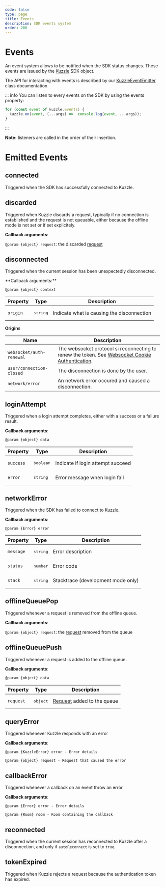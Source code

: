 ```yaml
---
code: false
type: page
title: Events
description: SDK events system
order: 200
---
```


# Events

An event system allows to be notified when the SDK status changes. These events are issued by the [Kuzzle](/sdk/js/7/core-classes/kuzzle) SDK object.

The API for interacting with events is described by our [KuzzleEventEmitter](/sdk/js/7/core-classes/kuzzle-event-emitter) class documentation.

::: info
You can listen to every events on the SDK by using the events property:

```js
for (const event of kuzzle.events) {
  kuzzle.on(event, (...args) =>  console.log(event, ...args));
}
```

:::

**Note:** listeners are called in the order of their insertion.

# Emitted Events

## connected

Triggered when the SDK has successfully connected to Kuzzle.

## discarded

Triggered when Kuzzle discards a request, typically if no connection is established and the request is not queuable, either because the offline mode is not set or if set explicitely.

**Callback arguments:**

`@param {object} request`: the discarded [request](/core/2/guides/main-concepts/querying)

## disconnected

Triggered when the current session has been unexpectedly disconnected.

<SinceBadge version="7.7.0"/>
**Callback arguments:**

`@param {object} context`

| Property | Type              | Description                                |
| -------- | ----------------- | ------------------------------------------ |
| `origin` | <pre>string</pre> | Indicate what is causing the disconnection |

**Origins**

| Name                     | Description                                                                                                                                                        |
| ------------------------ | ------------------------------------------------------------------------------------------------------------------------------------------------------------------ |
| `websocket/auth-renewal` | The websocket protocol si reconnecting to renew the token. See [Websocket Cookie Authentication](sdk/js/7/protocols/websocket/introduction#cookie-authentication). |
| `user/connection-closed` | The disconnection is done by the user.                                                                                                                             |
| `network/error`          | An network error occured and caused a disconnection.                                                                                                               |
## loginAttempt

Triggered when a login attempt completes, either with a success or a failure result.

**Callback arguments:**

`@param {object} data`

| Property  | Type               | Description                       |
| --------- | ------------------ | --------------------------------- |
| `success` | <pre>boolean</pre> | Indicate if login attempt succeed |
| `error`   | <pre>string</pre>  | Error message when login fail     |

## networkError

Triggered when the SDK has failed to connect to Kuzzle.

**Callback arguments:**

`@param {Error} error`

| Property  | Type              | Description                        |
| --------- | ----------------- | ---------------------------------- |
| `message` | <pre>string</pre> | Error description                  |
| `status`  | <pre>number</pre> | Error code                         |
| `stack`   | <pre>string</pre> | Stacktrace (development mode only) |

## offlineQueuePop

Triggered whenever a request is removed from the offline queue.

**Callback arguments:**

`@param {object} request`: the [request](/core/2/guides/main-concepts/querying) removed from the queue

## offlineQueuePush

Triggered whenever a request is added to the offline queue.

**Callback arguments:**

`@param {object} data`

| Property  | Type              | Description                                                         |
| --------- | ----------------- | ------------------------------------------------------------------- |
| `request` | <pre>object</pre> | [Request](/core/2/guides/main-concepts/querying) added to the queue |

## queryError

Triggered whenever Kuzzle responds with an error

**Callback arguments:**

`@param {KuzzleError} error - Error details`

`@param {object} request - Request that caused the error`

## callbackError

Triggered whenever a callback on an event throw an error

**Callback arguments:**

`@param {Error} error - Error details`

`@param {Room} room - Room containing the callback`

## reconnected

Triggered when the current session has reconnected to Kuzzle after a disconnection, and only if `autoReconnect` is set to `true`.

## tokenExpired

Triggered when Kuzzle rejects a request because the authentication token has expired.

